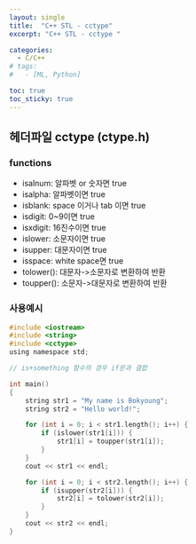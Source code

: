 ```yaml
---
layout: single
title:  "C++ STL - cctype"
excerpt: "C++ STL - cctype "

categories:
  - C/C++
# tags:
#   - [ML, Python]

toc: true
toc_sticky: true
---
```


## 헤더파일 cctype (ctype.h)

### functions
- isalnum: 알파벳 or 숫자면 true
- isalpha: 알파벳이면 true
- isblank: space 이거나 tab 이면 true
- isdigit: 0~9이면 true
- isxdigit: 16진수이면 true
- islower: 소문자이면 true
- isupper: 대문자이면 true
- isspace: white space면 true
- tolower(): 대문자->소문자로 변환하여 반환
- toupper(): 소문자->대문자로 변환하여 반환

### 사용예시

```c
#include <iostream>
#include <string>
#include <cctype>
using namespace std;

// is+something 함수의 경우 if문과 결합

int main()
{
    string str1 = "My name is Bokyoung";
    string str2 = "Hello world!";

    for (int i = 0; i < str1.length(); i++) {
        if (islower(str1[i])) {
            str1[i] = toupper(str1[i]);
        }
    }
    cout << str1 << endl;

    for (int i = 0; i < str2.length(); i++) {
        if (isupper(str2[i])) {
            str2[i] = tolower(str2[i]);
        }
    }
    cout << str2 << endl;
}

```